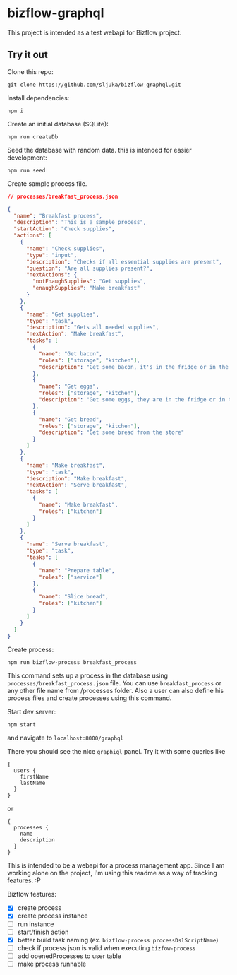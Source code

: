 # bizflow-graphql

This project is intended as a test webapi for Bizflow project.

## Try it out

Clone this repo:

`git clone https://github.com/sljuka/bizflow-graphql.git`

Install dependencies:

`npm i`

Create an initial database (SQLite):

`npm run createDb`

Seed the database with random data. this is intended for easier development:

`npm run seed`

Create sample process file.

```json
// processes/breakfast_process.json

{
  "name": "Breakfast process",
  "description": "This is a sample process",
  "startAction": "Check supplies",
  "actions": [
    {
      "name": "Check supplies",
      "type": "input",
      "description": "Checks if all essential supplies are present",
      "question": "Are all supplies present?",
      "nextActions": {
        "notEnaughSupplies": "Get supplies",
        "enaughSupplies": "Make breakfast"
      }
    },
    {
      "name": "Get supplies",
      "type": "task",
      "description": "Gets all needed supplies",
      "nextAction": "Make breakfast",
      "tasks": [
        {
          "name": "Get bacon",
          "roles": ["storage", "kitchen"],
          "description": "Get some bacon, it's in the fridge or in the store"
        },
        {
          "name": "Get eggs",
          "roles": ["storage", "kitchen"],
          "description": "Get some eggs, they are in the fridge or in the store"
        },
        {
          "name": "Get bread",
          "roles": ["storage", "kitchen"],
          "description": "Get some bread from the store"
        }
      ]
    },
    {
      "name": "Make breakfast",
      "type": "task",
      "description": "Make breakfast",
      "nextAction": "Serve breakfast",
      "tasks": [
        {
          "name": "Make breakfast",
          "roles": ["kitchen"]
        }
      ]
    },
    {
      "name": "Serve breakfast",
      "type": "task",
      "tasks": [
        {
          "name": "Prepare table",
          "roles": ["service"]
        },
        {
          "name": "Slice bread",
          "roles": ["kitchen"]
        }
      ]
    }
  ]
}
```

Create process:

`npm run bizflow-process breakfast_process`

This command sets up a process in the database using `processes/breakfast_process.json` file. You can use `breakfast_process` or any other file name from /processes folder. Also a user can also define his process files and create processes using this command.


Start dev server:

`npm start`

and navigate to `localhost:8000/graphql`

There you should see the nice `graphiql` panel. Try it with some queries like

```
{
  users {
    firstName
    lastName
  }
}
```

or

```
{
  processes {
    name
    description
  }
}
```

This is intended to be a webapi for a process management app.
Since I am working alone on the project, I'm using this readme as a way of tracking features. :P

Bizflow features:
- [x] create process
- [x] create process instance
- [ ] run instance
- [ ] start/finish action
- [x] better build task naming (ex. `bizflow-process processDslScriptName`)
- [ ] check if process json is valid when executing `bizfow-process`
- [ ] add openedProcesses to user table
- [ ] make process runnable
